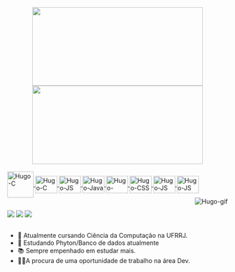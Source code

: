 <div align="center">
  <a href="https://github.com/VidalsHugo">
 <img height="180em" width="390em" src="https://github-readme-stats.vercel.app/api?username=VidalsHugo&show_icons=true&theme=algolia&include_all_commits=true&count_private=true"/>
  <img height="180em" width ="390em" src="https://github-readme-stats.vercel.app/api/top-langs/?username=VidalsHugo&layout=compact&langs_count=7&theme=algolia"/>
</div>

 <div style="display: inline_block"><br>
  <img align="center" alt="Hugo-C" height="60" width="60" src="https://institucional.ufrrj.br/ccs/files/2019/06/rural_logo03.png">
  <img align="center" alt="Hugo-C" height="40" width="50" src="https://cdn.jsdelivr.net/gh/devicons/devicon/icons/c/c-original.svg">
  <img align="center" alt="Hugo-JS" height="40" width="50" src="https://cdn.jsdelivr.net/gh/devicons/devicon/icons/csharp/csharp-original.svg">
  <img align="center" alt="Hugo-Java" height="40" width="50" src="https://cdn.jsdelivr.net/gh/devicons/devicon/icons/java/java-original.svg">
  <img align="center" alt="Hugo-HTML" height="40" width="50" src="https://cdn.jsdelivr.net/gh/devicons/devicon/icons/html5/html5-original.svg">
  <img align="center" alt="Hugo-CSS" height="40" width="50" src="https://cdn.jsdelivr.net/gh/devicons/devicon/icons/css3/css3-original.svg">
  <img align="center" alt="Hugo-JS" height="40" width="50" src="https://cdn.jsdelivr.net/gh/devicons/devicon/icons/javascript/javascript-original.svg">
  <img align="center" alt="Hugo-JS" height="40" width="50" src="https://cdn.jsdelivr.net/gh/devicons/devicon/icons/dot-net/dot-net-plain-wordmark.svg">
   
   <img align="right" alt="Hugo-gif" src="https://i.picasion.com/pic92/163ecc0922d2175dbc3bbae25def7cd6.gif"> 
</div>
  
   ## 
  
  <div> 
  <a href="https://www.instagram.com/viidalshugo/" target="_blank"><img src="https://img.shields.io/badge/-Instagram-%23E4405F?style=for-the-badge&logo=instagram&logoColor=white" target="_blank"></a>      
  <a href = "https://mail.google.com/mail/u/0/#sent?compose=GTvVlcSGMSzZnbhpLdwTnhshwmlPMfxTgbnvNVTlFsqwCGcflNzCLxVfjrCVxVsmLfgvCwmjCzFDv"><img src="https://img.shields.io/badge/Gmail-D14836?style=for-the-badge&logo=gmail&logoColor=white" target="_blank"></a>
  <a href = "https://www.linkedin.com/in/hugo-vidal-329654200/"><img src="https://img.shields.io/badge/LinkedIn-0077B5?style=for-the-badge&logo=linkedin&logoColor=white" target="_blank"></a>

</div>
  
  
  ##
  <ul> 
    <li>🔭 Atualmente cursando Ciência da Computação na UFRRJ.</li>
    <li>🌱 Estudando Phyton/Banco de dados atualmente</li>
    <li>📚 Sempre empenhado em estudar mais.</li>
    <li>👨‍💻A procura de uma oportunidade de trabalho na área Dev.</li>
  </ul>
